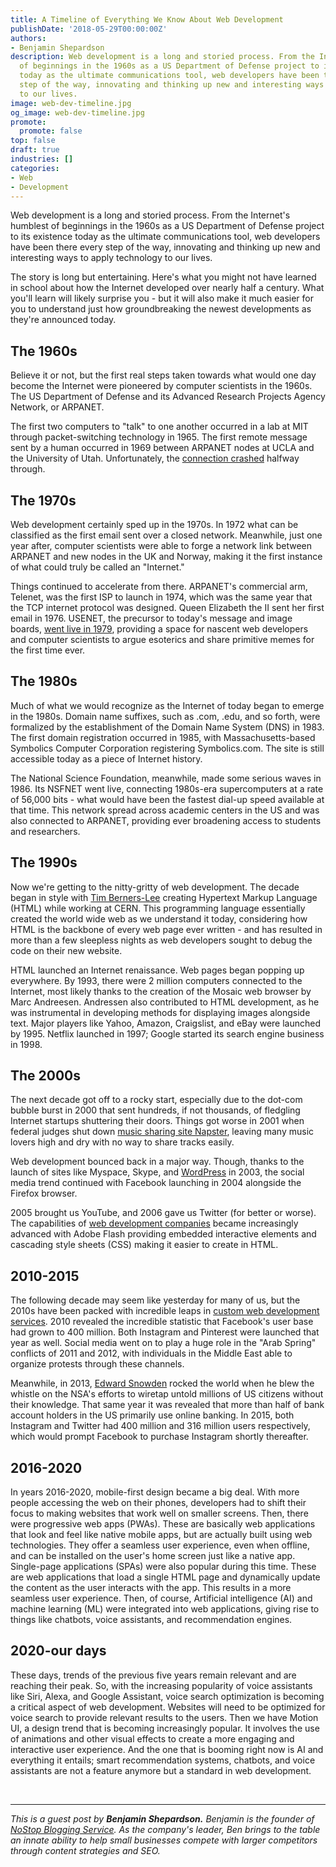 ```yaml
---
title: A Timeline of Everything We Know About Web Development
publishDate: '2018-05-29T00:00:00Z'
authors:
- Benjamin Shepardson
description: Web development is a long and storied process. From the Internet's humblest
  of beginnings in the 1960s as a US Department of Defense project to its existence
  today as the ultimate communications tool, web developers have been there every
  step of the way, innovating and thinking up new and interesting ways to apply technology
  to our lives.
image: web-dev-timeline.jpg
og_image: web-dev-timeline.jpg
promote:
  promote: false
top: false
draft: true
industries: []
categories:
- Web
- Development
---
```

Web development is a long and storied process. From the Internet's humblest of beginnings in the 1960s as a US Department of Defense project to its existence today as the ultimate communications tool, web developers have been there every step of the way, innovating and thinking up new and interesting ways to apply technology to our lives.

The story is long but entertaining. Here's what you might not have learned in school about how the Internet developed over nearly half a century. What you'll learn will likely surprise you - but it will also make it much easier for you to understand just how groundbreaking the newest developments as they're announced today.

## The 1960s

Believe it or not, but the first real steps taken towards what would one day become the Internet were pioneered by computer scientists in the 1960s. The US Department of Defense and its Advanced Research Projects Agency Network, or ARPANET.

The first two computers to "talk" to one another occurred in a lab at MIT through packet-switching technology in 1965. The first remote message sent by a human occurred in 1969 between ARPANET nodes at UCLA and the University of Utah. Unfortunately, the <a href="https://www.livescience.com/5839-40-years-message-conceived-internet.html" rel="nofollow" target="_blank">connection crashed</a> halfway through.

## The 1970s

Web development certainly sped up in the 1970s. In 1972 what can be classified as the first email sent over a closed network. Meanwhile, just one year after, computer scientists were able to forge a network link between ARPANET and new nodes in the UK and Norway, making it the first instance of what could truly be called an "Internet."

Things continued to accelerate from there. ARPANET's commercial arm, Telenet, was the first ISP to launch in 1974, which was the same year that the TCP internet protocol was designed. Queen Elizabeth the II sent her first email in 1976. USENET, the precursor to today's message and image boards, <a href="https://www.tldp.org/LDP/nag/node256.html" rel="nofollow" target="_blank">went live in 1979</a>, providing a space for nascent web developers and computer scientists to argue esoterics and share primitive memes for the first time ever.

## The 1980s

Much of what we would recognize as the Internet of today began to emerge in the 1980s. Domain name suffixes, such as .com, .edu, and so forth, were formalized by the establishment of the Domain Name System (DNS) in 1983. The first domain registration occurred in 1985, with Massachusetts-based Symbolics Computer Corporation registering Symbolics.com. The site is still accessible today as a piece of Internet history.

The National Science Foundation, meanwhile, made some serious waves in 1986. Its NSFNET went live, connecting 1980s-era supercomputers at a rate of 56,000 bits - what would have been the fastest dial-up speed available at that time. This network spread across academic centers in the US and was also connected to ARPANET, providing ever broadening access to students and researchers.

## The 1990s

Now we're getting to the nitty-gritty of web development. The decade began in style with <a href="https://www.w3.org/People/Berners-Lee/" rel="nofollow" target="_blank">Tim Berners-Lee</a> creating Hypertext Markup Language (HTML) while working at CERN. This programming language essentially created the world wide web as we understand it today, considering how HTML is the backbone of every web page ever written - and has resulted in more than a few sleepless nights as web developers sought to debug the code on their new website.

HTML launched an Internet renaissance. Web pages began popping up everywhere. By 1993, there were 2 million computers connected to the Internet, most likely thanks to the creation of the Mosaic web browser by Marc Andreesen. Andressen also contributed to HTML development, as he was instrumental in developing methods for displaying images alongside text. Major players like Yahoo, Amazon, Craigslist, and eBay were launched by 1995. Netflix launched in 1997; Google started its search engine business in 1998.

## The 2000s

The next decade got off to a rocky start, especially due to the dot-com bubble burst in 2000 that sent hundreds, if not thousands, of fledgling Internet startups shuttering their doors. Things got worse in 2001 when federal judges shut down <a href="https://www.wired.com/2002/05/the-day-the-napster-died/" rel="nofollow" target="_blank">music sharing site Napster</a>, leaving many music lovers high and dry with no way to share tracks easily.

Web development bounced back in a major way. Though, thanks to the launch of sites like Myspace, Skype, and <a href="https://ben-seo.com/the-growth-of-wordpress.html" target="_blank">WordPress</a> in 2003, the social media trend continued with Facebook launching in 2004 alongside the Firefox browser.

2005 brought us YouTube, and 2006 gave us Twitter (for better or worse). The capabilities of <a href="https://www.designrush.com/agency/web-development-companies" target="_blank">web development companies</a> became increasingly advanced with Adobe Flash providing embedded interactive elements and cascading style sheets (CSS) making it easier to create in HTML.

## 2010-2015

The following decade may seem like yesterday for many of us, but the 2010s have been packed with incredible leaps in [custom web development services](https://anadea.info/services/web-development). 2010 revealed the incredible statistic that Facebook's user base had grown to 400 million. Both Instagram and Pinterest were launched that year as well. Social media went on to play a huge role in the "Arab Spring" conflicts of 2011 and 2012, with individuals in the Middle East able to organize protests through these channels.

Meanwhile, in 2013, <a href="http://www.bbc.com/news/world-us-canada-23123964" rel="nofollow" target="_blank">Edward Snowden</a> rocked the world when he blew the whistle on the NSA's efforts to wiretap untold millions of US citizens without their knowledge. That same year it was revealed that more than half of bank account holders in the US primarily use online banking. In 2015, both Instagram and Twitter had 400 million and 316 million users respectively, which would prompt Facebook to purchase Instagram shortly thereafter.

## 2016-2020

In years 2016-2020, mobile-first design became a big deal. With more people accessing the web on their phones, developers had to shift their focus to making websites that work well on smaller screens. Then, there were progressive web apps (PWAs). These are basically web applications that look and feel like native mobile apps, but are actually built using web technologies. They offer a seamless user experience, even when offline, and can be installed on the user's home screen just like a native app. Single-page applications (SPAs) were also popular during this time. These are web applications that load a single HTML page and dynamically update the content as the user interacts with the app. This results in a more seamless user experience. Then, of course, Artificial intelligence (AI) and machine learning (ML) were integrated into web applications, giving rise to things like chatbots, voice assistants, and recommendation engines.

## 2020-our days
These days, trends of the previous five years remain relevant and are reaching their peak. So, with the increasing popularity of voice assistants like Siri, Alexa, and Google Assistant, voice search optimization is becoming a critical aspect of web development. Websites will need to be optimized for voice search to provide relevant results to the users. Then we have Motion UI, a design trend that is becoming increasingly popular. It involves the use of animations and other visual effects to create a more engaging and interactive user experience. And the one that is booming right now is AI and everything it entails; smart recommendation systems, chatbots, and voice assistants are not a feature anymore but a standard in web development.

<br />

---
*This is a guest post by **Benjamin Shepardson.** Benjamin is the founder of <a href="https://nostop.net/" target="_blank">NoStop Blogging Service</a>. As the company's leader, Ben brings to the table an innate ability to help small businesses compete with larger competitors through content strategies and SEO.*
